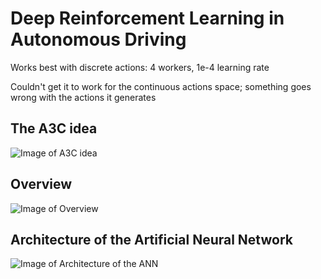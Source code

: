 # Deep Reinforcement Learning in Autonomous Driving
Works best with discrete actions: 4 workers, 1e-4 learning rate

Couldn't get it to work for the continuous actions space; something goes wrong with the actions it generates

## The A3C idea
![Image of A3C idea](https://github.com/popovicidaniela/Master-Thesis/blob/master/Flow.jpg)

## Overview
![Image of Overview](https://github.com/popovicidaniela/Master-Thesis/blob/master/TORCS_interaction.jpg)

## Architecture of the Artificial Neural Network
![Image of Architecture of the ANN](https://github.com/popovicidaniela/Master-Thesis/blob/master/A3CTorcs.jpg)
